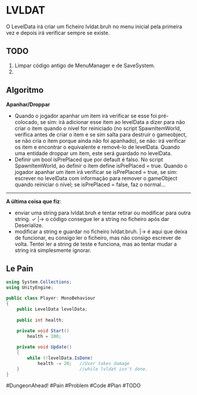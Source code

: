 # LVLDAT

O LevelData irá criar um ficheiro lvldat.bruh no menu inicial pela primeira vez e depois irá verificar sempre se existe. 

## TODO
1. Limpar código antigo de MenuManager e de SaveSystem.
2. 

## Algoritmo

**Apanhar/Droppar**
- Quando o jogador apanhar um item irá verificar se esse foi pré-colocado, se sim: irá adicionar esse item ao levelData a dizer para não criar o item quando o nível for reiniciado (no script SpawnItemWorld, verifica antes de criar o item e se sim salta para destruir o gameobject, se não cria o item porque ainda não foi apanhado), se não: irá verificar os item e encontrar o equivalente e removê-lo de levelData. Quando uma entidade droppar um item, este será guardado no levelData.
- Definir um bool isPrePlaced que por default é falso. No script SpawnItemWorld, ao definir o item define isPrePlaced = true. Quando o jogador apanhar um item irá verificar se isPrePlaced = true, se sim: escrever no levelData com informação para remover o gameObject quando reiniciar o nível; se isPrePlaced = false, faz o normal...

---

**A última coisa que fiz**:
- enviar uma string para lvldat.bruh e tentar retirar ou modificar para outra string. ✓
|-> o código consegue ler a string no ficheiro após dar Deserialize.
- modificar a string e guardar no ficheiro lvldat.bruh.
|-> é aqui que deixa de funcionar, eu consigo ler o ficheiro, mas não consigo escrever de volta. Tentei ler a string de teste e funciona, mas ao tentar mudar a string irá simplesmente ignorar.



## Le Pain
```cs
using System.Collections;
using UnityEngine;

public class Player: MonoBehaviour
{
	public LevelData levelData;
	
	public int health;
	
	private void Start()
		health = 100;

	private void Update()
	{
		while (!levelData.IsDone)
			health -= 20;	//User takes damage
	}						//while lvldat isn't done.
}

```
#DungeonAhead! #Pain #Problem #Code	#Plan #TODO
